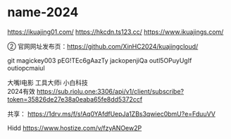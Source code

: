 # name-2024

https://ikuajing01.com/ https://hkcdn.ts123.cc/ https://www.ikuajings.com/

② 官网网址发布页：https://github.com/XinHC2024/kuajingcloud/

git magickey003 pEG!TEc6gAazTy   jackopenjiQa  outl5OPuyUgIf  outiopcmaiul

大嘴l电影  工具大师i  小白科技  
2024有效 https://sub.riolu.one:3306/api/v1/client/subscribe?token=35826de27e38a0eaba65fe8dd5372ccf

共享： https://1drv.ms/f/s!Aq0YAfdfUepJa1ZBs3qwiec0bmU?e=FduuVV

Hidd https://www.hostize.com/v/fzyANOew2P
